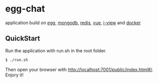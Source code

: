 # egg-chat

application build on [egg](http://eggjs.org), [mongodb](https://www.mongodb.com), [redis](https://redis.io), [vue](https://cn.vuejs.org), [i-view](https://www.iviewui.com) and [docker](https://www.docker.com/)

## QuickStart
Run the application with run.sh in the root folder.
```bash
$ ./run.sh
```
Then open your browser with [http://localhost:7001/public/index.html#/](http://localhost:7001/public/index.html#/).
Enjory it!